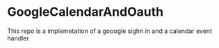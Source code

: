 # GoogleCalendarAndOauth

This repo is a implemetation of a gooogle sighn in and a calendar event handler 
